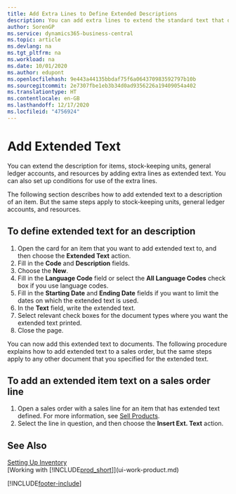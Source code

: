 ```yaml
---
title: Add Extra Lines to Define Extended Descriptions
description: You can add extra lines to extend the standard text that describes an item, a G/L account, and other data.
author: SorenGP
ms.service: dynamics365-business-central
ms.topic: article
ms.devlang: na
ms.tgt_pltfrm: na
ms.workload: na
ms.date: 10/01/2020
ms.author: edupont
ms.openlocfilehash: 9e443a44135bbdaf75f6a064370983592797b10b
ms.sourcegitcommit: 2e7307fbe1eb3b34d0ad9356226a19409054a402
ms.translationtype: HT
ms.contentlocale: en-GB
ms.lasthandoff: 12/17/2020
ms.locfileid: "4756924"
---
```

# <a name="add-extended-text"></a>Add Extended Text

You can extend the description for items, stock-keeping units, general ledger accounts, and resources by adding extra lines as extended text. You can also set up conditions for use of the extra lines.  

The following section describes how to add extended text to a description of an item. But the same steps apply to stock-keeping units, general ledger accounts, and resources.  

## <a name="to-define-extended-text-for-an-description"></a>To define extended text for an description

1. Open the card for an item that you want to add extended text to, and then choose the **Extended Text** action.
2. Fill in the **Code** and **Description** fields.
3. Choose the **New**.
4. Fill in the **Language Code** field or select the **All Language Codes** check box if you use language codes.
5. Fill in the **Starting Date** and **Ending Date** fields if you want to limit the dates on which the extended text is used.
6. In the **Text** field, write the extended text.
7. Select relevant check boxes for the document types where you want the extended text printed.
8. Close the page.

You can now add this extended text to documents. The following procedure explains how to add extended text to a sales order, but the same steps apply to any other document that you specified for the extended text.  

## <a name="to-add-an-extended-item-text-on-a-sales-order-line"></a>To add an extended item text on a sales order line

1. Open a sales order with a sales line for an item that has extended text defined. For more information, see [Sell Products](sales-how-sell-products.md).
2. Select the line in question, and then choose the **Insert Ext. Text** action.

## <a name="see-also"></a>See Also

[Setting Up Inventory](inventory-setup-inventory.md)  
[Working with [!INCLUDE[prod_short](includes/prod_short.md)]](ui-work-product.md)


[!INCLUDE[footer-include](includes/footer-banner.md)]